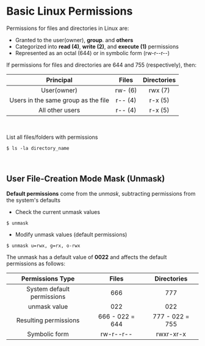 # Basic Linux Permissions

Permissions for files and directories in Linux are:
- Granted to the user(owner), **group**. and **others**
- Categorized into **read (4)**, **write (2)**, and **execute (1)** permissions
- Represented as an octal (644) or in symbolic form (rw-r--r--)

If permissions for files and directories are 644 and 755 (respectively), then:

| Principal |       Files     |   Directories   |
| :-------: | :-------------: | :-------------: |
|  User(owner) | rw- (6) |  rwx (7)  |
|  Users in the same group as the file |  r-- (4)  |  r-x (5)  |
|  All other users |  r-- (4)  |  r-x (5)  |

<br>

List all files/folders with permissions
```
$ ls -la directory_name
```

<br>

## User File-Creation Mode Mask (Unmask)

**Default permissions** come from the _unmask_, subtracting permissions from the system's defaults

- Check the current unmask values
```
$ unmask
```

- Modify unmask values (default permissions)
```
$ unmask u=rwx, g=rx, o-rwx
```

The unmask has a default value of **0022** and affects the default permissions as follows:  


| Permissions Type |       Files     |   Directories   |
| :--------------: | :-------------: | :-------------: |
|  System default permissions | 666 |  777  |
|  unmask value |  022  |  022  |
|  Resulting permissions |  666 - 022 = 644  |  777 - 022 = 755  |
|  Symbolic form |  rw-r--r--  |  rwxr-xr-x  |